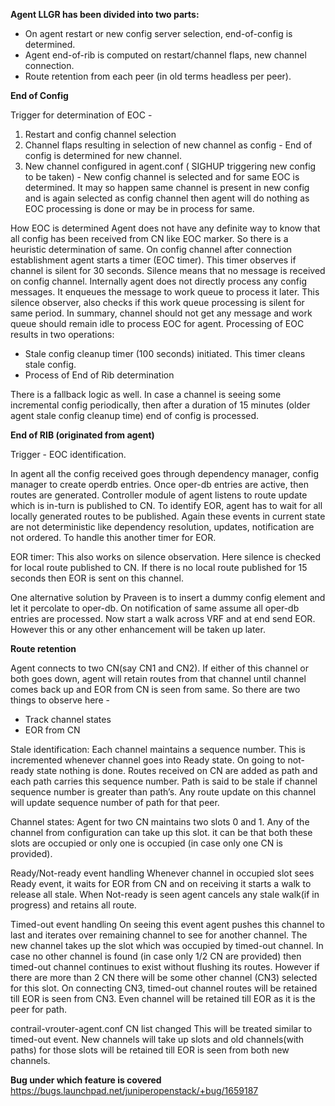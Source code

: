 **Agent LLGR has been divided into two parts:**
- On agent restart or new config server selection, end-of-config is determined.
- Agent end-of-rib is computed on restart/channel flaps, new channel connection.
- Route retention from each peer (in old terms headless per peer).
 
**End of Config**
 
Trigger for determination of EOC -
  1) Restart and config channel selection
  2) Channel flaps resulting in selection of new channel as config - End of config is determined for new channel.
  3) New channel configured in agent.conf ( SIGHUP triggering new config to be taken) - New config channel is selected and for same EOC is determined.
      It may so happen same channel is present in new config and is again selected as config channel then agent will do nothing as EOC processing is done or may be in process for same.
 
How EOC is determined
Agent does not have any definite way to know that all config has been received from CN like EOC marker. So there is a heuristic determination of same.
On config channel after connection establishment agent starts a timer (EOC timer). This timer observes if channel is silent for 30 seconds. Silence means that no message is received on
config channel. Internally agent does not directly process any config messages. It enqueues the message to work queue to process it later. This silence observer, also checks if this work queue processing is silent for same period. In summary, channel should not get any message and work queue should remain idle to process EOC for agent.
Processing of EOC results in two operations:
- Stale config cleanup timer (100 seconds) initiated. This timer cleans stale config.
- Process of End of Rib determination
 
There is a fallback logic as well. In case a channel is seeing some incremental config periodically, then after a duration of 15 minutes (older agent stale config cleanup time) end of config is processed.
 
 
**End of RIB (originated from agent)**
 
Trigger - EOC identification.
 
In agent all the config received goes through dependency manager, config manager to create operdb entries. Once oper-db entries are active, then routes are generated. Controller module of agent listens to route update which is in-turn is published to CN. To identify EOR, agent has to wait for all locally generated routes to be published. Again these events in current state are not deterministic like dependency resolution, updates, notification are not ordered. To handle this another timer for EOR.
 
EOR timer:
This also works on silence observation. Here silence is checked for local route published to CN. If there is no local route published for 15 seconds then EOR is sent on this channel.
 
One alternative solution by Praveen is to insert a dummy config element and let it percolate to oper-db. On notification of same assume all oper-db entries are processed. Now start a walk across VRF and at end send EOR. However this or any other enhancement will be taken up later.
 
 
**Route retention**
 
Agent connects to two CN(say CN1 and CN2). If either of this channel or both goes down, agent will retain routes from that channel until channel comes back up and EOR from CN is seen from same. So there are two things to observe here -
- Track channel states
- EOR from CN
 
Stale identification:
Each channel maintains a sequence number. This is incremented whenever channel goes into Ready state. On going to not-ready state nothing is done. Routes received on CN are added as path and each path carries this sequence number. Path is said to be stale if channel sequence number is greater than path’s. Any route update on this channel will update sequence number of path for that peer.
 
Channel states:
Agent for two CN maintains two slots 0 and 1. Any of the channel from configuration can take up this slot. it can be that both these slots are occupied or only one is occupied (in case only one CN is provided).
 
Ready/Not-ready event handling
Whenever channel in occupied slot sees Ready event, it waits for EOR from CN and on receiving it starts a walk to release all stale. When Not-ready is seen agent cancels any stale walk(if in progress) and retains all route.
 
Timed-out event handling
On seeing this event agent pushes this channel to last and iterates over remaining channel to see for another channel. The new channel takes up the slot which was occupied by timed-out channel. In case no other channel is found (in case only 1/2 CN are provided) then timed-out channel continues to exist without flushing its routes. However if there are more than 2 CN there will be some other channel (CN3) selected for this slot. On connecting CN3, timed-out channel routes will be retained till EOR is seen from CN3. Even channel will be retained till EOR as it is the peer for path.
 
contrail-vrouter-agent.conf CN list changed
This will be treated similar to timed-out event. New channels will take up slots and old channels(with paths) for those slots will be retained till EOR is seen from both new channels.
 
**Bug under which feature is covered**
https://bugs.launchpad.net/juniperopenstack/+bug/1659187